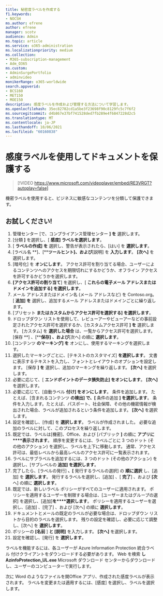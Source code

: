 ```yaml
---
title: 秘密度ラベルを作成する
f1.keywords:
- NOCSH
ms.author: efrene
author: efrene
manager: scotv
audience: Admin
ms.topic: article
ms.service: o365-administration
ms.localizationpriority: medium
ms.collection:
- M365-subscription-management
- Adm_O365
ms.custom:
- AdminSurgePortfolio
- adminvideo
monikerRange: o365-worldwide
search.appverid:
- BCS160
- MET150
- MOE150
description: 感度ラベルを作成および管理する方法について学習します。
ms.openlocfilehash: 35ec82702cd1a5be3f23698f90c8129fc5c7f6f2
ms.sourcegitcommit: d4b867e37bf741528ded7fb289e4f6847228d2c5
ms.translationtype: MT
ms.contentlocale: ja-JP
ms.lasthandoff: 10/06/2021
ms.locfileid: "60160838"
---
```

# <a name="protect-documents-with-sensitivity-labels"></a>感度ラベルを使用してドキュメントを保護する

> [!VIDEO https://www.microsoft.com/videoplayer/embed/RE3VRGT?autoplay=false]

機密ラベルを使用すると、ビジネスに敏感なコンテンツを分類して保護できます。

## <a name="try-it"></a>お試しください!

1. 管理センター [で、[](https://admin.microsoft.com)コンプライアンス管理センター **] を** 選択します。
1. [分類 **]** を選択し、[ **感度] ラベルを選択します**。
1. [ **ラベルの作成] を** 選択し、警告が表示されたら、[はい] を **選択します**。
1. [ラベル名 **]、[****ツールヒント]、および**[説明] を **入力します**。 **[次へ]** を選択します。
1. [暗号化] を **オンにします**。 アクセス許可を割り当てる場合、ユーザーによるコンテンツへのアクセスを期限切れにするかどうか、オフライン アクセスを許可するかどうかを選択します。
1. **[アクセス許可の割り当て**] を選択し、[ **これらの電子メール アドレスまたはドメインを追加する] を選択します**。
1. メール アドレスまたはドメイン名 (メール アドレスなど) を Contoso.org。  [ **追加] を** 選択し、追加するメール アドレスまたはドメインごとに繰り返します。
1. [プリセット **またはカスタムからアクセス許可を選択する] を選択します**。
1. ドロップダウン リストを使用して、レビューアーやビューアーなどの事前設定されたアクセス許可を選択するか、[カスタムアクセス許可 **] を** 選択します。 [カスタム] を **選択した場合** は、一覧からアクセス許可を選択します。 [保存 **] 、[****保存] 、および**[次へ] の順に **選択します**。
1. [コンテンツ **のマーキング] を** オンにし、使用するマーキングを選択します。
1. 選択したマーキングごとに、[テキストのカスタマイズ] **を選択します**。 文書に表示するテキストを入力し、フォントとレイアウトのオプションを設定します。 [保存 **] を** 選択し、追加のマーキングを繰り返します。 **[次へ]** を選択します。
1. 必要に応じて、[ **エンドポイントのデータ損失防止] をオンにします**。 **[次へ]** を選択します。
1. 必要に応じて、[自動ラベル **付け] をオンにします**。 条件を追加します。 たとえば、[含まれるコンテンツ **の検出] で、[** 条件の追加 **] を選択します**。 条件を入力します。たとえば、パスポート、社会保障、その他の機密情報が検出された場合、ラベルが追加されるという条件を追加します。 **[次へ]** を選択します。
1. 設定を確認し、[作成] を **選択します**。 ラベルが作成されました。 必要な追加のラベルに対して、このプロセスを繰り返します。
1. 既定では、ラベルは[機密]、Office、および [パブリック **]** の順に **アプリに****表示されます**。 順序を変更するには、ラベルごとに 3 つのドット (その他のアクション) を選択し、ラベルを上下に移動します。 通常、アクセス許可は、最低レベルから最高レベルのアクセス許可に一覧表示されます。
1. ラベルにサブラベルを追加するには、3 つのドット (その他のアクション) を選択し、[サブレベルの **追加] を選択します**。
1. 完了したら、[ラベルの発行] **、[** 発行するラベルの選択] の **順に選択** し、[追加] を **選択します**。 発行するラベルを選択し、[追加] 、[ **完了**] 、および **[次** へ] の順に **選択します**。
1. 既定では、新しいラベル ポリシーがすべてのユーザーに適用されます。 ポリシーを適用するユーザーを制限する場合は、[ユーザーまたはグループの選択] を選択し、[追加]**を****選択します**。 ポリシーを適用するユーザーを選択し、[追加] 、[完了] 、および [次へ] の順に **選択します**。
1. ドキュメントとメールの既定のラベルが必要な場合は、ドロップダウン リストから目的のラベルを選択します。 残りの設定を確認し、必要に応じて調整し、[次へ] を **選択します**。
1. ポリシーの **[名前** ] **と [説明]** を入力します。 **[次へ]** を選択します。
1. 設定を確認し、[発行] を **選択します**。

ラベルを機能するには、各ユーザーが Azure Information Protection 統合ラベル 付けクライアントをダウンロードする必要があります。 Web を検索 **しAzinfoProtection_UL.exe** Microsoft ダウンロード センターからダウンロードし、ユーザーのコンピューターで実行します。

次に Word のようなファイルを開Office アプリ、作成された感度ラベルが表示されます。 ラベルを変更または適用するには、[感度] を選択し、ラベルを選択します。

